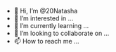- 👋 Hi, I’m @20Natasha
- 👀 I’m interested in ...
- 🌱 I’m currently learning ...
- 💞️ I’m looking to collaborate on ...
- 📫 How to reach me ...

<!---
20Natasha/20Natasha is a ✨ special ✨ repository because its `README.md` (this file) appears on your GitHub profile.
You can click the Preview link to take a look at your changes.
--->

